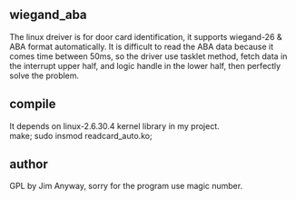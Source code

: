 ## wiegand_aba
The linux dreiver is for door card identification, it supports wiegand-26 & ABA 
format automatically.
It is difficult to read the ABA	data because it comes time between 50ms, so the
driver use tasklet method, fetch data in the interrupt upper half, and logic handle
in the lower half, then perfectly solve the problem.

## compile
It depends on linux-2.6.30.4 kernel library in my project.  
make; sudo insmod readcard_auto.ko;

## author
GPL by Jim
Anyway, sorry for the program use magic number.
